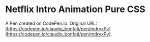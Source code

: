 # Netflix Intro Animation Pure CSS

A Pen created on CodePen.io. Original URL: [https://codepen.io/claudio_bonfati/pen/mdryxPv](https://codepen.io/claudio_bonfati/pen/mdryxPv).


